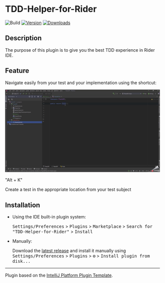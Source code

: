 # TDD-Helper-for-Rider

![Build](https://github.com/maximedezette/TDD-Helper-for-Rider/workflows/Build/badge.svg)
[![Version](https://img.shields.io/jetbrains/plugin/v/PLUGIN_ID.svg)](https://plugins.jetbrains.com/plugin/PLUGIN_ID)
[![Downloads](https://img.shields.io/jetbrains/plugin/d/PLUGIN_ID.svg)](https://plugins.jetbrains.com/plugin/PLUGIN_ID)

## Description

<!-- Plugin description -->
The purpose of this plugin is to give you the best TDD experience in Rider IDE.
<!-- Plugin description end -->

## Feature

Navigate easily from your test and your implementation using the shortcut:

![demo](doc/images/demo.gif)

"Alt + K"

Create a test in the appropriate location from your test subject



## Installation

- Using the IDE built-in plugin system:
  
  <kbd>Settings/Preferences</kbd> > <kbd>Plugins</kbd> > <kbd>Marketplace</kbd> > <kbd>Search for "TDD-Helper-for-Rider"</kbd> >
  <kbd>Install</kbd>
  
- Manually:

  Download the [latest release](https://github.com/maximedezette/TDD-Helper-for-Rider/releases/latest) and install it manually using
  <kbd>Settings/Preferences</kbd> > <kbd>Plugins</kbd> > <kbd>⚙️</kbd> > <kbd>Install plugin from disk...</kbd>


---
Plugin based on the [IntelliJ Platform Plugin Template][template].

[template]: https://github.com/JetBrains/intellij-platform-plugin-template
[docs:plugin-description]: https://plugins.jetbrains.com/docs/intellij/plugin-user-experience.html#plugin-description-and-presentation
